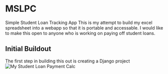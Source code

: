 # MSLPC
Simple Student Loan Tracking App
This is my attempt to build my excel spreadsheet into a webapp so that it is
portable and accessable. I would like to make this open to anyone who is working
on paying off student loans.

## Initial Buildout

The first step in building this out is creating a Django project 
![My Student Loan Payment Calc]()